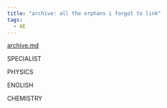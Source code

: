 ```yaml
---
title: "archive: all the orphans i forgot to link"
tags:
  - AE
---
```


[archive.md](notes/archive/AEold/subsections/archive.md)

SPECIALIST

PHYSICS

ENGLISH

CHEMISTRY
